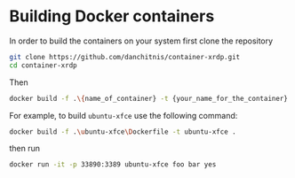 # Building Docker containers

In order to build the containers on your system first clone the repository

```bash
git clone https://github.com/danchitnis/container-xrdp.git
cd container-xrdp
```

Then

```bash
docker build -f .\{name_of_container} -t {your_name_for_the_container} .
```

For example, to build `ubuntu-xfce` use the following command:

```bash
docker build -f .\ubuntu-xfce\Dockerfile -t ubuntu-xfce .
```

then run

```bash
docker run -it -p 33890:3389 ubuntu-xfce foo bar yes
```
